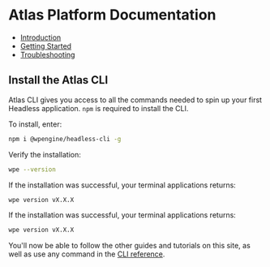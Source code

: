 # Atlas Platform Documentation

- [Introduction](/)
- [Getting Started](/guides/getting-started)
- [Troubleshooting](/guides/troubleshooting)

## Install the Atlas CLI

Atlas CLI gives you access to all the commands needed to spin up your first Headless application. `npm` is required to install the CLI.

To install, enter:

```bash
npm i @wpengine/headless-cli -g
```

Verify the installation:

```bash
wpe --version
```

If the installation was successful, your terminal applications returns:

```bash
wpe version vX.X.X
```

If the installation was successful, your terminal applications returns:

```bash
wpe version vX.X.X
```

You'll now be able to follow the other guides and tutorials on this site, as well as use any command in the [CLI reference](/developers/cli).
